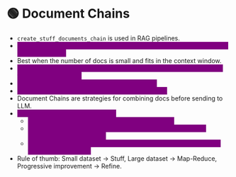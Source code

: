 # 🟢 Document Chains

* `create_stuff_documents_chain` is used in RAG pipelines.
* <mark style="color:purple;background-color:purple;">**It follows the stuffing approach → concatenates all retrieved docs into a single prompt.**</mark>
* Best when the number of docs is small and fits in the context window.
* <mark style="color:purple;background-color:purple;">**Workflow: retrieve docs → concatenate → insert into prompt → pass to LLM → get answer.**</mark>
* <mark style="color:purple;background-color:purple;">**Advantages: simple, LLM sees all info at once.**</mark>
* <mark style="color:purple;background-color:purple;">**Disadvantages: not scalable for large/many docs.**</mark>
* Document Chains are strategies for combining docs before sending to LLM.
* <mark style="color:purple;background-color:purple;">**Main types of Document Chains:**</mark>
  * <mark style="color:purple;background-color:purple;">**Stuff Chain: all docs stuffed into prompt at once.**</mark>
  * <mark style="color:purple;background-color:purple;">**Map-Reduce Chain: process each doc individually (map) → combine results (reduce).**</mark>
  * <mark style="color:purple;background-color:purple;">**Refine Chain: generate answer from one doc → iteratively refine with additional docs.**</mark>
* Rule of thumb: Small dataset → Stuff, Large dataset → Map-Reduce, Progressive improvement → Refine.
